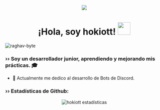 <p align="Center" ><img src="https://forthebadge.com/images/badges/contains-cat-gifs.svg"</p>

<h1 align="Center"> ¡Hola, soy hokiott! <img src="https://media.giphy.com/media/WUlplcMpOCEmTGBtBW/giphy.gif" width="40px"> </h1>
<p align="left"> <img src="https://komarev.com/ghpvc/?username=x4slow" alt="raghav-byte" /> </p>

### ›› Soy un desarrollador junior, aprendiendo y mejorando mis prácticas. 🎓
- 🔭 Actualmente me dedico al desarrollo de Bots de Discord.

### ›› Estadísticas de Github:
<p align="center" >
<img alt="hokiott estadísticas" src="https://github-readme-stats.vercel.app/api?username=hokiott&show_icons=true&theme=merko"  > </p>
